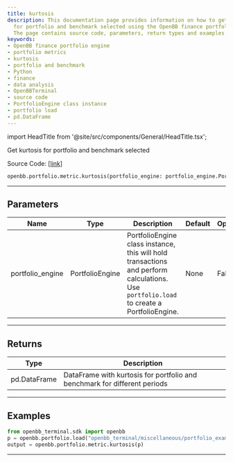 ```yaml
---
title: kurtosis
description: This documentation page provides information on how to get the kurtosis
  for portfolio and benchmark selected using the OpenBB finance portfolio engine.
  The page contains source code, parameters, return types and examples.
keywords:
- OpenBB finance portfolio engine
- portfolio metrics
- kurtosis
- portfolio and benchmark
- Python
- finance
- data analysis
- OpenBBTerminal
- source code
- PortfolioEngine class instance
- portfolio load
- pd.DataFrame
---
```


import HeadTitle from '@site/src/components/General/HeadTitle.tsx';

<HeadTitle title="portfolio.metric.kurtosis - Reference | OpenBB SDK Docs" />

Get kurtosis for portfolio and benchmark selected

Source Code: [[link](https://github.com/OpenBB-finance/OpenBBTerminal/tree/main/openbb_terminal/portfolio/portfolio_model.py#L1032)]

```python
openbb.portfolio.metric.kurtosis(portfolio_engine: portfolio_engine.PortfolioEngine)
```

---

## Parameters

| Name | Type | Description | Default | Optional |
| ---- | ---- | ----------- | ------- | -------- |
| portfolio_engine | PortfolioEngine | PortfolioEngine class instance, this will hold transactions and perform calculations.<br/>Use `portfolio.load` to create a PortfolioEngine. | None | False |


---

## Returns

| Type | Description |
| ---- | ----------- |
| pd.DataFrame | DataFrame with kurtosis for portfolio and benchmark for different periods |
---

## Examples

```python
from openbb_terminal.sdk import openbb
p = openbb.portfolio.load("openbb_terminal/miscellaneous/portfolio_examples/holdings/example.csv")
output = openbb.portfolio.metric.kurtosis(p)
```

---
